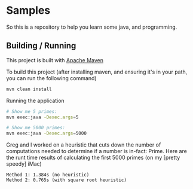 # Samples
So this is a repository to help you learn some java, and programming.

## Building / Running
This project is built with [Apache Maven](http://maven.apache.org/)

To build this project (after installing maven, and ensuring it's in your path, you can run the following command)
```bash
mvn clean install
```

Running the application
```bash
# Show me 5 primes:
mvn exec:java -Dexec.args=5

# Show me 5000 primes:
mvn exec:java -Dexec.args=5000
```

Greg and I worked on a heuristic that cuts down the number of computations needed to determine if a number is in-fact: Prime.  Here are the runt time results of calculating the first 5000 primes (on my [pretty speedy] iMac)
```
Method 1: 1.384s (no heuristic)
Method 2: 0.765s (with square root heuristic)
```
